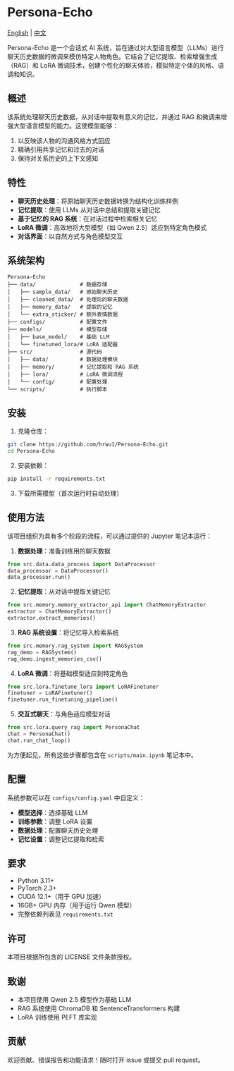 # Persona-Echo

[English](README.md) | [中文](README_zh.md)

Persona-Echo 是一个会话式 AI 系统，旨在通过对大型语言模型（LLMs）进行聊天历史数据的微调来模仿特定人物角色。它结合了记忆提取、检索增强生成（RAG）和 LoRA 微调技术，创建个性化的聊天体验，模拟特定个体的风格、语调和知识。

## 概述

该系统处理聊天历史数据，从对话中提取有意义的记忆，并通过 RAG 和微调来增强大型语言模型的能力。这使模型能够：

1. 以反映该人物的沟通风格方式回应
2. 精确引用共享记忆和过去的对话
3. 保持对关系历史的上下文感知

## 特性

- **聊天历史处理**：将原始聊天历史数据转换为结构化训练样例
- **记忆提取**：使用 LLMs 从对话中总结和提取关键记忆
- **基于记忆的 RAG 系统**：在对话过程中检索相关记忆
- **LoRA 微调**：高效地将大型模型（如 Qwen 2.5）适应到特定角色模式
- **对话界面**：以自然方式与角色模型交互

## 系统架构

```
Persona-Echo
├── data/              # 数据存储
│   ├── sample_data/   # 原始聊天历史
│   ├── cleaned_data/  # 处理后的聊天数据
│   ├── memory_data/   # 提取的记忆
│   └── extra_sticker/ # 额外表情数据
├── configs/           # 配置文件
├── models/            # 模型存储
│   ├── base_model/    # 基础 LLM
│   └── finetuned_lora/# LoRA 适配器
├── src/               # 源代码
│   ├── data/          # 数据处理模块
│   ├── memory/        # 记忆提取和 RAG 系统
│   ├── lora/          # LoRA 微调流程
│   └── config/        # 配置处理
└── scripts/           # 执行脚本
```

## 安装

1. 克隆仓库：
```bash
git clone https://github.com/hrwu1/Persona-Echo.git
cd Persona-Echo
```

2. 安装依赖：
```bash
pip install -r requirements.txt
```

3. 下载所需模型（首次运行时自动处理）

## 使用方法

该项目组织为具有多个阶段的流程，可以通过提供的 Jupyter 笔记本运行：

1. **数据处理**：准备训练用的聊天数据
```python
from src.data.data_process import DataProcessor
data_processor = DataProcessor()
data_processor.run()
```

2. **记忆提取**：从对话中提取关键记忆
```python
from src.memory.memory_extractor_api import ChatMemoryExtractor
extractor = ChatMemoryExtractor()
extractor.extract_memories()
```

3. **RAG 系统设置**：将记忆导入检索系统
```python
from src.memory.rag_system import RAGSystem
rag_demo = RAGSystem()
rag_demo.ingest_memories_csv()
```

4. **LoRA 微调**：将基础模型适应到特定角色
```python
from src.lora.finetune_lora import LoRAFinetuner
finetuner = LoRAFinetuner()
finetuner.run_finetuning_pipeline()
```

5. **交互式聊天**：与角色适应模型对话
```python
from src.lora.query_rag import PersonaChat
chat = PersonaChat()
chat.run_chat_loop()
```

为方便起见，所有这些步骤都包含在 `scripts/main.ipynb` 笔记本中。

## 配置

系统参数可以在 `configs/config.yaml` 中自定义：

- **模型选择**：选择基础 LLM
- **训练参数**：调整 LoRA 设置
- **数据处理**：配置聊天历史处理
- **记忆设置**：调整记忆提取和检索

## 要求

- Python 3.11+
- PyTorch 2.3+
- CUDA 12.1+（用于 GPU 加速）
- 16GB+ GPU 内存（用于运行 Qwen 模型）
- 完整依赖列表见 `requirements.txt`

## 许可

本项目根据所包含的 LICENSE 文件条款授权。

## 致谢

- 本项目使用 Qwen 2.5 模型作为基础 LLM
- RAG 系统使用 ChromaDB 和 SentenceTransformers 构建
- LoRA 训练使用 PEFT 库实现

## 贡献

欢迎贡献、错误报告和功能请求！随时打开 issue 或提交 pull request。 